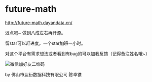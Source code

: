 # future-math

http://future-math.dayandata.cn/

迟点吧~ 做到八成左右再开源。

留star可以赶进度，一个star加班一小时。

对这个平台有需求想法或者看到有bug的可以加我反馈（记得备注姓名哦~）

![微信加好友二维码](https://user-images.githubusercontent.com/88126674/176637292-dcfc15ac-b215-482a-99fb-209422d114c2.jpg)

by 佛山市达衍数据科技有限公司 陈卓镌
